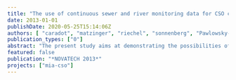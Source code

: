 ```yaml
---
title: "The use of continuous sewer and river monitoring data for CSO characterization and impact assessment"
date: 2013-01-01
publishDate: 2020-05-25T15:14:06Z
authors: [ "caradot", "matzinger", "riechel", "sonnenberg", "Pawlowsky-Reusing, E.", "Heinzmann, B.", "von Seggern, D.", "rouault" ]
publication_types: ["0"]
abstract: "The present study aims at demonstrating the possibilities of on-line sensors for describing CSO emissions and river impacts. A continuous integrated monitoring, using state-of-the-art on-line sensors, was started in Berlin in 2010. It combines (i) continuous measurements of water quality and flow rates of combined sewer overflows (CSO) at one main CSO outlet and (ii) continuous measurements of water quality parameters at four sites within the urban stretch of the receiving river. UV-VIS probes provide continuous measurements of parameters such as chemical oxygen demand (COD) with relatively low uncertainties (10-30%). However, experience shows that on-line UV-VIS probes are not able to provide accurate measurements of water quality without being calibrated to local conditions. Several methodologies to analyze on-line CSO and river measurements are presented and illustrated with an exemplary event. Results show that reliable information such as the CSO load, the proportion of wastewater in CSO, the contribution of wastewater to CSO load, the first flush effect and the intensity of river impacts can be gained at high precision and temporal resolution. Given the broad range of high quality information from CSO impacts in the river to the characterization of CSO emissions, the study suggests the use of continuous integrated monitoring programs to support decisions on CSO management."
featured: false
publication: "*NOVATECH 2013*"
projects: ["mia-cso"]
---
```


